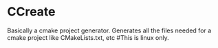# CCreate
Basically a cmake project generator. Generates all the files needed for a cmake project like CMakeLists.txt, etc
#This is linux only.
